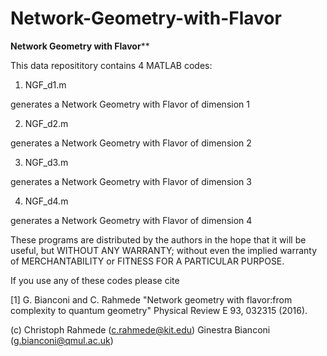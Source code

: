 # Network-Geometry-with-Flavor

********Network Geometry with Flavor**********

This data reposititory contains 4 MATLAB codes:

1) NGF_d1.m

generates a Network Geometry with Flavor of dimension 1

2) NGF_d2.m

generates a Network Geometry with Flavor of dimension 2

3) NGF_d3.m

generates a Network Geometry with Flavor of dimension 3

4) NGF_d4.m

generates a Network Geometry with Flavor of dimension 4

These programs are distributed by the authors in the hope that it will be 
useful, but WITHOUT ANY WARRANTY; without even the implied warranty of
MERCHANTABILITY or FITNESS FOR A PARTICULAR PURPOSE.
  
 If you use any of these codes please cite 

 [1]   G. Bianconi and C. Rahmede 
 "Network geometry with flavor:from complexity to quantum geometry"
 Physical Review E 93, 032315 (2016). 

 (c)  Christoph Rahmede (c.rahmede@kit.edu)
     Ginestra Bianconi (g.bianconi@qmul.ac.uk)  
